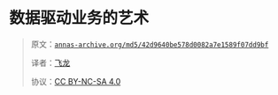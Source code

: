 # 数据驱动业务的艺术

> 原文：[`annas-archive.org/md5/42d9640be578d0082a7e1589f07dd9bf`](https://annas-archive.org/md5/42d9640be578d0082a7e1589f07dd9bf)
> 
> 译者：[飞龙](https://github.com/wizardforcel)
> 
> 协议：[CC BY-NC-SA 4.0](http://creativecommons.org/licenses/by-nc-sa/4.0/)